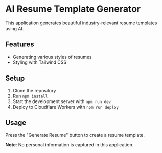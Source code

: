 # AI Resume Template Generator

This application generates beautiful industry-relevant resume templates using AI.

## Features
- Generating various styles of resumes
- Styling with Tailwind CSS

## Setup
1. Clone the repository
2. Run `npm install`
3. Start the development server with `npm run dev`
4. Deploy to Cloudflare Workers with `npm run deploy`

## Usage
Press the "Generate Resume" button to create a resume template. 

**Note**: No personal information is captured in this application.